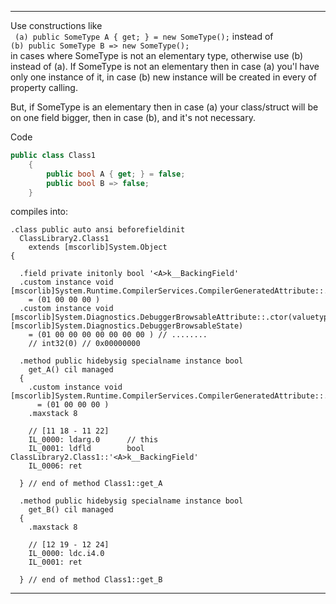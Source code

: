 ------------------------------------------------------------
Use constructions like  
` (a) public SomeType A { get; } = new SomeType();`
instead of   
`(b) public SomeType B => new SomeType();`  
in cases where SomeType is not an elementary type, otherwise use (b) instead of (a).
If SomeType is not an elementary then in case (a) you'l have only one instance of it, in case (b) new instance will be created in every of property calling. 

But, if SomeType is an elementary then in case (a) your class/struct will be on one field bigger, then in case (b), and it's not necessary.

		
Code
```C#
public class Class1
	{
		public bool A { get; } = false;
		public bool B => false;
	}
```
compiles into:
```IL
.class public auto ansi beforefieldinit 
  ClassLibrary2.Class1
    extends [mscorlib]System.Object
{

  .field private initonly bool '<A>k__BackingField'
  .custom instance void [mscorlib]System.Runtime.CompilerServices.CompilerGeneratedAttribute::.ctor() 
    = (01 00 00 00 )
  .custom instance void [mscorlib]System.Diagnostics.DebuggerBrowsableAttribute::.ctor(valuetype [mscorlib]System.Diagnostics.DebuggerBrowsableState) 
    = (01 00 00 00 00 00 00 00 ) // ........
    // int32(0) // 0x00000000

  .method public hidebysig specialname instance bool 
    get_A() cil managed 
  {
    .custom instance void [mscorlib]System.Runtime.CompilerServices.CompilerGeneratedAttribute::.ctor() 
      = (01 00 00 00 )
    .maxstack 8

    // [11 18 - 11 22]
    IL_0000: ldarg.0      // this
    IL_0001: ldfld        bool ClassLibrary2.Class1::'<A>k__BackingField'
    IL_0006: ret          

  } // end of method Class1::get_A

  .method public hidebysig specialname instance bool 
    get_B() cil managed 
  {
    .maxstack 8

    // [12 19 - 12 24]
    IL_0000: ldc.i4.0     
    IL_0001: ret          

  } // end of method Class1::get_B

```
------------------------------------------------------------
